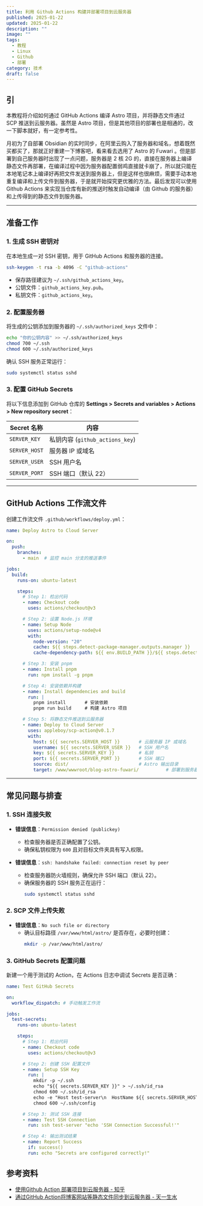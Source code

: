 ```yaml
---
title: 利用 Github Actions 构建并部署项目到云服务器
published: 2025-01-22
updated: 2025-01-22
description: ""
image: ""
tags:
  - 教程
  - Linux
  - Github
  - 部署
category: 技术
draft: false
---
```


## 引

本教程将介绍如何通过 GitHub Actions 编译 Astro 项目，并将静态文件通过 SCP 推送到云服务器。虽然是 Astro 项目，但是其他项目的部署也是相通的，改一下脚本就好，有一定参考性。

月初为了自部署 Obsidian 的实时同步，在阿里云购入了服务器和域名，想着既然买都买了，那就正好重建一下博客吧，看来看去选用了 Astro 的 Fuwari 。但是部署到自己服务器时出现了一点问题，服务器是 2 核 2G 的，直接在服务器上编译静态文件再部署，在编译过程中因为服务器配置弱鸡直接就卡崩了，所以就只能在本地笔记本上编译好再把文件发送到服务器上，但是这样也很麻烦，需要手动本地重复编译和上传文件到服务器，于是就开始探究更优雅的方法。最后发现可以使用 Github Actions 来实现当仓库有新的推送时触发自动编译（由 Github 的服务器）和上传得到的静态文件到服务器。

---

## 准备工作

### 1. 生成 SSH 密钥对

在本地生成一对 SSH 密钥，用于 GitHub Actions 和服务器的连接。

```bash
ssh-keygen -t rsa -b 4096 -C "github-actions"
```

- 保存路径建议为 `~/.ssh/github_actions_key`。
- 公钥文件：`github_actions_key.pub`。
- 私钥文件：`github_actions_key`。

### 2. 配置服务器

将生成的公钥添加到服务器的 `~/.ssh/authorized_keys` 文件中：

```bash
echo "你的公钥内容" >> ~/.ssh/authorized_keys
chmod 700 ~/.ssh
chmod 600 ~/.ssh/authorized_keys
```

确认 SSH 服务正常运行：

```bash
sudo systemctl status sshd
```

### 3. 配置 GitHub Secrets

将以下信息添加到 GitHub 仓库的 **Settings > Secrets and variables > Actions > New repository secret**：

| Secret 名称      | 内容                      |
|------------------|---------------------------|
| `SERVER_KEY`     | 私钥内容 (`github_actions_key`) |
| `SERVER_HOST`    | 服务器 IP 或域名           |
| `SERVER_USER`    | SSH 用户名                |
| `SERVER_PORT`    | SSH 端口（默认 22）        |

---

## GitHub Actions 工作流文件

创建工作流文件 `.github/workflows/deploy.yml`：

```yaml
name: Deploy Astro to Cloud Server

on:
  push:
    branches:
      - main  # 监控 main 分支的推送事件

jobs:
  build:
    runs-on: ubuntu-latest

    steps:
      # Step 1: 检出代码
      - name: Checkout code
        uses: actions/checkout@v3

      # Step 2: 设置 Node.js 环境
      - name: Setup Node
        uses: actions/setup-node@v4
        with:
          node-version: "20"
          cache: ${{ steps.detect-package-manager.outputs.manager }}
          cache-dependency-path: ${{ env.BUILD_PATH }}/${{ steps.detect-package-manager.outputs.lockfile }}

      # Step 3: 安装 pnpm
      - name: Install pnpm
        run: npm install -g pnpm

      # Step 4: 安装依赖并构建
      - name: Install dependencies and build
        run: |
          pnpm install       # 安装依赖
          pnpm run build     # 构建 Astro 项目

      # Step 5: 将静态文件推送到云服务器
      - name: Deploy to Cloud Server
        uses: appleboy/scp-action@v0.1.7
        with:
          host: ${{ secrets.SERVER_HOST }}       # 云服务器 IP 或域名
          username: ${{ secrets.SERVER_USER }}   # SSH 用户名
          key: ${{ secrets.SERVER_KEY }}         # 私钥
          port: ${{ secrets.SERVER_PORT }}       # SSH 端口
          source: dist/                          # Astro 输出目录
          target: /www/wwwroot/blog-astro-fuwari/          # 部署到服务器的路径
```

---

## 常见问题与排查

### 1. SSH 连接失败

- **错误信息**：`Permission denied (publickey)`
  - 检查服务器是否正确配置了公钥。
  - 确保私钥权限为 `600` 且对目标文件夹具有写入权限。

- **错误信息**：`ssh: handshake failed: connection reset by peer`
  - 检查服务器防火墙规则，确保允许 SSH 端口（默认 22）。
  - 确保服务器的 SSH 服务正在运行：
    ```bash
    sudo systemctl status sshd
    ```

### 2. SCP 文件上传失败

- **错误信息**：`No such file or directory`
  - 确认目标路径 `/var/www/html/astro/` 是否存在，必要时创建：
    ```bash
    mkdir -p /var/www/html/astro/
    ```

### 3. GitHub Secrets 配置问题

新建一个用于测试的 Action，在 Actions 日志中调试 Secrets 是否正确：

```yaml
name: Test GitHub Secrets

on:
  workflow_dispatch: # 手动触发工作流

jobs:
  test-secrets:
    runs-on: ubuntu-latest

    steps:
      # Step 1: 检出代码
      - name: Checkout code
        uses: actions/checkout@v3

      # Step 2: 创建 SSH 配置文件
      - name: Setup SSH Key
        run: |
          mkdir -p ~/.ssh
          echo "${{ secrets.SERVER_KEY }}" > ~/.ssh/id_rsa
          chmod 600 ~/.ssh/id_rsa
          echo -e "Host test-server\n  HostName ${{ secrets.SERVER_HOST }}\n  User ${{ secrets.SERVER_USER }}\n  IdentityFile ~/.ssh/id_rsa\n  StrictHostKeyChecking no" > ~/.ssh/config
          chmod 600 ~/.ssh/config

      # Step 3: 测试 SSH 连接
      - name: Test SSH Connection
        run: ssh test-server "echo 'SSH Connection Successful!'"

      # Step 4: 输出测试结果
      - name: Report Success
        if: success()
        run: echo "Secrets are configured correctly!"
```

## 参考资料

- [使用Github Action 部署项目到云服务器 - 知乎](https://zhuanlan.zhihu.com/p/107545396)
- [通过GitHub Action将博客网站等静态文件同步到云服务器 - 天一生水](https://www.jiangyu.org/github-action-deploy-to-vps/)